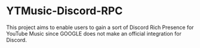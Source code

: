 # YTMusic-Discord-RPC
This project aims to enable users to gain a sort of Discord Rich Presence for YouTube Music since GOOGLE does not make an official integration for Discord.
